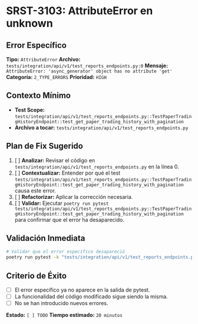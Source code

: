 # SRST-3103: AttributeError en unknown

## Error Específico
**Tipo:** `AttributeError`
**Archivo:** `tests/integration/api/v1/test_reports_endpoints.py:0`
**Mensaje:** `AttributeError: 'async_generator' object has no attribute 'get'`
**Categoría:** `2_TYPE_ERRORS`
**Prioridad:** `HIGH`

## Contexto Mínimo
- **Test Scope:** `tests/integration/api/v1/test_reports_endpoints.py::TestPaperTradingHistoryEndpoint::test_get_paper_trading_history_with_pagination`
- **Archivo a tocar:** `tests/integration/api/v1/test_reports_endpoints.py`

## Plan de Fix Sugerido
1. [ ] **Analizar:** Revisar el código en `tests/integration/api/v1/test_reports_endpoints.py` en la línea 0.
2. [ ] **Contextualizar:** Entender por qué el test `tests/integration/api/v1/test_reports_endpoints.py::TestPaperTradingHistoryEndpoint::test_get_paper_trading_history_with_pagination` causa este error.
3. [ ] **Refactorizar:** Aplicar la corrección necesaria.
4. [ ] **Validar:** Ejecutar `poetry run pytest tests/integration/api/v1/test_reports_endpoints.py::TestPaperTradingHistoryEndpoint::test_get_paper_trading_history_with_pagination` para confirmar que el error ha desaparecido.

## Validación Inmediata
```bash
# Validar que el error específico desapareció
poetry run pytest -k "tests/integration/api/v1/test_reports_endpoints.py::TestPaperTradingHistoryEndpoint::test_get_paper_trading_history_with_pagination" -v
```

## Criterio de Éxito
- [ ] El error específico ya no aparece en la salida de pytest.
- [ ] La funcionalidad del código modificado sigue siendo la misma.
- [ ] No se han introducido nuevos errores.

**Estado:** `[ ] TODO`
**Tiempo estimado:** `20 minutos`
